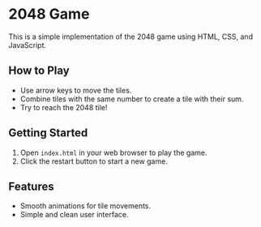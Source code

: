 # 2048 Game

This is a simple implementation of the 2048 game using HTML, CSS, and JavaScript.

## How to Play
- Use arrow keys to move the tiles.
- Combine tiles with the same number to create a tile with their sum.
- Try to reach the 2048 tile!

## Getting Started
1. Open `index.html` in your web browser to play the game.
2. Click the restart button to start a new game.

## Features
- Smooth animations for tile movements.
- Simple and clean user interface.

